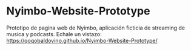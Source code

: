 # Nyimbo-Website-Prototype
Prototipo de pagina web de Nyimbo, aplicación ficticia de streaming de musica y podcasts.
Echale un vistazo: https://qoqobaldovino.github.io/Nyimbo-Website-Prototype/
